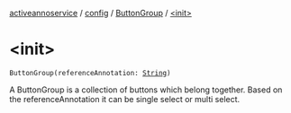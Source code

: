[activeannoservice](../../index.md) / [config](../index.md) / [ButtonGroup](index.md) / [&lt;init&gt;](./-init-.md)

# &lt;init&gt;

`ButtonGroup(referenceAnnotation: `[`String`](https://kotlinlang.org/api/latest/jvm/stdlib/kotlin/-string/index.html)`)`

A ButtonGroup is a collection of buttons which belong together. Based on the referenceAnnotation it can be single select or multi select.


